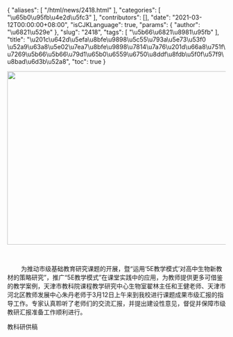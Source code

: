 {
    "aliases": [
        "/html/news/2418.html"
    ],
    "categories": [
        "\u65b0\u95fb\u4e2d\u5fc3"
    ],
    "contributors": [],
    "date": "2021-03-12T00:00:00+08:00",
    "isCJKLanguage": true,
    "params": {
        "author": "\u6821\u529e"
    },
    "slug": "2418",
    "tags": [
        "\u5b66\u6821\u8981\u95fb"
    ],
    "title": "\u201c\u642d\u5efa\u8bfe\u9898\u5c55\u793a\u5e73\u53f0 \u52a9\u63a8\u5e02\u7ea7\u8bfe\u9898\u7814\u7a76\u201d\u66a8\u751f\u7269\u5b66\u5b66\u79d1\u65b0\u6559\u6750\u8ddf\u8fdb\u5f0f\u57f9\u8bad\u6d3b\u52a8",
    "toc": true
}


<img
    src="https://cdn.tfls.online/mirror/full/0cfaed0a97d7ec67e36cdaa728449c20bad1389b.jpg"
    style="display:block;margin-left:auto;margin-right:auto;"
    decoding="async"
    fetchpriority="auto"
    loading="lazy"
    height="400"
    width="600"
/>




     




        为推动市级基础教育研究课题的开展，暨“运用‘5E教学模式’对高中生物新教材的策略研究”，推广“5E教学模式”在课堂实践中的应用，为教师提供更多可借鉴的教学案例，天津市教科院课程教学研究中心生物室翟林主任和王健老师、天津市河北区教师发展中心朱丹老师于3月12日上午来到我校进行课题成果市级汇报的指导工作。专家认真聆听了老师们的交流汇报，并提出建设性意见，督促并保障市级教研汇报准备工作顺利进行。




  






教科研供稿  






  




